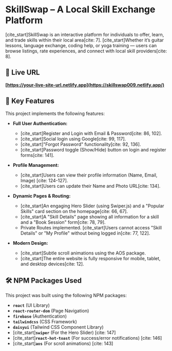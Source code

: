 # SkillSwap – A Local Skill Exchange Platform

[cite_start]SkillSwap is an interactive platform for individuals to offer, learn, and trade skills within their local area[cite: 7]. [cite_start]Whether it’s guitar lessons, language exchange, coding help, or yoga training — users can browse listings, rate experiences, and connect with local skill providers[cite: 8].

## 🔗 Live URL

**[https://your-live-site-url.netlify.app](https://skillswap009.netlify.app/)**

## 🚀 Key Features

This project implements the following features:

* **Full User Authentication:**
    * [cite_start]Register and Login with Email & Password[cite: 86, 102].
    * [cite_start]Social login using Google[cite: 99, 117].
    * [cite_start]"Forgot Password" functionality[cite: 92, 136].
    * [cite_start]Password toggle (Show/Hide) button on login and register forms[cite: 141].

* **Profile Management:**
    * [cite_start]Users can view their profile information (Name, Email, Image) [cite: 124-127].
    * [cite_start]Users can update their Name and Photo URL[cite: 134].

* **Dynamic Pages & Routing:**
    * [cite_start]An engaging Hero Slider (using Swiper.js) and a "Popular Skills" card section on the homepage[cite: 66, 67].
    * [cite_start]A "Skill Details" page showing all information for a skill and a "Book Session" form[cite: 78, 79].
    * Private Routes implemented. [cite_start]Users cannot access "Skill Details" or "My Profile" without being logged in[cite: 77, 122].

* **Modern Design:**
    * [cite_start]Subtle scroll animations using the AOS package.
    * [cite_start]The entire website is fully responsive for mobile, tablet, and desktop devices[cite: 12].

## 🛠️ NPM Packages Used

This project was built using the following NPM packages:

* **`react`** (UI Library)
* **`react-router-dom`** (Page Navigation)
* **`firebase`** (Authentication)
* **`tailwindcss`** (CSS Framework)
* **`daisyui`** (Tailwind CSS Component Library)
* [cite_start]**`swiper`** (For the Hero Slider) [cite: 147]
* [cite_start]**`react-hot-toast`** (For success/error notifications) [cite: 146]
* [cite_start]**`aos`** (For scroll animations) [cite: 143]
